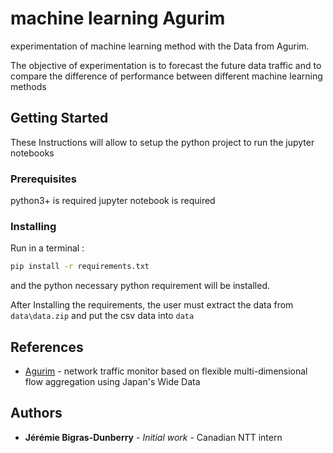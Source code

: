 machine learning Agurim
===============
experimentation of machine learning method with the Data from Agurim.

The objective of experimentation is to forecast the future data traffic and to compare
the difference of performance between different machine learning methods

## Getting Started
These Instructions will allow to setup  the python project to run the jupyter notebooks
### Prerequisites

python3+ is required
jupyter notebook  is required

### Installing
Run in a terminal : 
```bash
pip install -r requirements.txt
```
and the python necessary python requirement will be installed.

After Installing the requirements, the user must extract the data from `data\data.zip` and put the csv data into `data`


## References

* [Agurim](http://mawi.wide.ad.jp/~agurim/) - network traffic monitor based on flexible multi-dimensional flow aggregation
 using Japan's Wide Data
 
 
## Authors

* **Jérémie Bigras-Dunberry** - *Initial work* - Canadian NTT intern 


